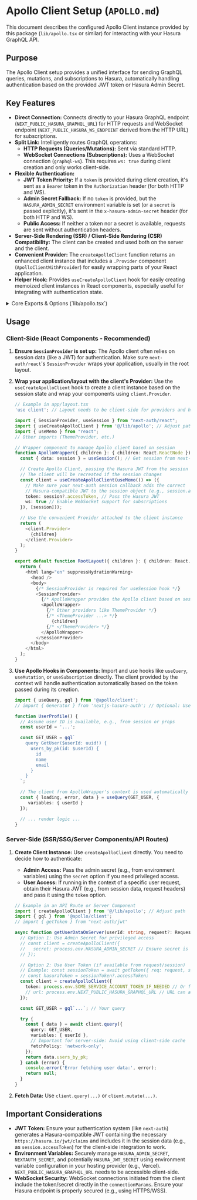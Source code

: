 # Apollo Client Setup (`APOLLO.md`)

This document describes the configured Apollo Client instance provided by this package (`lib/apollo.tsx` or similar) for interacting with your Hasura GraphQL API.

## Purpose

The Apollo Client setup provides a unified interface for sending GraphQL queries, mutations, and subscriptions to Hasura, automatically handling authentication based on the provided JWT token or Hasura Admin Secret.

## Key Features

*   **Direct Connection:** Connects directly to your Hasura GraphQL endpoint (`NEXT_PUBLIC_HASURA_GRAPHQL_URL`) for HTTP requests and WebSocket endpoint (`NEXT_PUBLIC_HASURA_WS_ENDPOINT` derived from the HTTP URL) for subscriptions.
*   **Split Link:** Intelligently routes GraphQL operations:
    *   **HTTP Requests (Queries/Mutations):** Sent via standard HTTP.
    *   **WebSocket Connections (Subscriptions):** Uses a WebSocket connection (`graphql-ws`). This requires `ws: true` during client creation and only works client-side.
*   **Flexible Authentication:**
    *   **JWT Token Priority:** If a `token` is provided during client creation, it's sent as a `Bearer` token in the `Authorization` header (for both HTTP and WS).
    *   **Admin Secret Fallback:** If no `token` is provided, but the `HASURA_ADMIN_SECRET` environment variable is set (or a `secret` is passed explicitly), it's sent in the `x-hasura-admin-secret` header (for both HTTP and WS).
    *   **Public Access:** If neither a token nor a secret is available, requests are sent without authentication headers.
*   **Server-Side Rendering (SSR) / Client-Side Rendering (CSR) Compatibility:** The client can be created and used both on the server and the client.
*   **Convenient Provider:** The `createApolloClient` function returns an enhanced client instance that includes a `.Provider` component (`ApolloClientWithProvider`) for easily wrapping parts of your React application.
*   **Helper Hook:** Provides `useCreateApolloClient` hook for easily creating memoized client instances in React components, especially useful for integrating with authentication state.

<details>
<summary>Core Exports & Options (`lib/apollo.tsx`)</summary>

*   `createApolloClient(options: ApolloOptions): ApolloClientWithProvider`: Creates a new Apollo Client instance.
    *   `options.url`: Hasura GraphQL endpoint URL (defaults to `process.env.NEXT_PUBLIC_HASURA_GRAPHQL_URL`).
    *   `options.ws`: Boolean, enable WebSocket link for subscriptions (defaults to `false`, only works client-side).
    *   `options.token`: String, JWT token for Bearer authentication.
    *   `options.secret`: String, Hasura Admin Secret (defaults to `process.env.HASURA_ADMIN_SECRET`).
*   `useCreateApolloClient(options: ApolloOptions): ApolloClientWithProvider`: React hook to create a memoized Apollo Client instance. Recreates the client if `options` change.
*   `getClient(options?: ApolloOptions): ApolloClient<any>`: Gets or creates a singleton Apollo Client instance. *Note: Using the singleton pattern might be tricky if the authentication token needs to change dynamically. `useCreateApolloClient` is often preferred in React components.*
*   `checkConnection(client?): Promise<boolean>`: Sends a simple introspection query to check connectivity to the Hasura endpoint.
*   `getJwtSecret(): Uint8Array`: Utility to get the Hasura JWT secret key from `process.env.HASURA_JWT_SECRET` (used internally by other parts of the auth system, not typically needed directly for Apollo client setup).

</details>

## Usage

### Client-Side (React Components - Recommended)

1.  **Ensure `SessionProvider` is set up:** The Apollo client often relies on session data (like a JWT) for authentication. Make sure `next-auth/react`'s `SessionProvider` wraps your application, usually in the root layout.
2.  **Wrap your application/layout with the client's Provider:** Use the `useCreateApolloClient` hook to create a client instance based on the session state and wrap your components using `client.Provider`.

    ```typescript
    // Example in app/layout.tsx
    'use client'; // Layout needs to be client-side for providers and hooks

    import { SessionProvider, useSession } from "next-auth/react";
    import { useCreateApolloClient } from '@/lib/apollo'; // Adjust path
    import { useMemo } from "react";
    // Other imports (ThemeProvider, etc.)

    // Wrapper component to manage Apollo client based on session
    function ApolloWrapper({ children }: { children: React.ReactNode }) {
      const { data: session } = useSession(); // Get session from next-auth

      // Create Apollo Client, passing the Hasura JWT from the session
      // The client will be recreated if the session changes
      const client = useCreateApolloClient(useMemo(() => ({
        // Make sure your next-auth session callback adds the correct
        // Hasura-compatible JWT to the session object (e.g., session.accessToken)
        token: session?.accessToken, // Pass the Hasura JWT
        ws: true // Enable WebSocket support for subscriptions
      }), [session]));

      // Use the convenient Provider attached to the client instance
      return (
        <client.Provider>
          {children}
        </client.Provider>
      );
    }

    export default function RootLayout({ children }: { children: React.ReactNode }) {
      return (
        <html lang="en" suppressHydrationWarning>
          <head />
          <body>
            {/* SessionProvider is required for useSession hook */}
            <SessionProvider>
              {/* ApolloWrapper provides the Apollo client based on session */}
              <ApolloWrapper>
                {/* Other providers like ThemeProvider */}
                {/* <ThemeProvider ...> */}
                  {children}
                {/* </ThemeProvider> */}
              </ApolloWrapper>
            </SessionProvider>
          </body>
        </html>
      );
    }
    ```

3.  **Use Apollo Hooks in Components:** Import and use hooks like `useQuery`, `useMutation`, or `useSubscription` directly. The client provided by the context will handle authentication automatically based on the token passed during its creation.

    ```typescript
    import { useQuery, gql } from '@apollo/client';
    // import { Generator } from 'nextjs-hasura-auth'; // Optional: Use with Generator

    function UserProfile() {
      // Assume user ID is available, e.g., from session or props
      const userId = '...';

      const GET_USER = gql`
        query GetUser($userId: uuid!) {
          users_by_pk(id: $userId) {
            id
            name
            email
          }
        }
      `;

      // The client from ApolloWrapper's context is used automatically
      const { loading, error, data } = useQuery(GET_USER, {
         variables: { userId }
      });

      // ... render logic ...
    }
    ```

### Server-Side (SSR/SSG/Server Components/API Routes)

1.  **Create Client Instance:** Use `createApolloClient` directly. You need to decide how to authenticate:
    *   **Admin Access:** Pass the admin secret (e.g., from environment variables) using the `secret` option if you need privileged access.
    *   **User Access:** If running in the context of a specific user request, obtain their Hasura JWT (e.g., from session data, request headers) and pass it using the `token` option.

    ```typescript
    // Example in an API Route or Server Component
    import { createApolloClient } from '@/lib/apollo'; // Adjust path
    import { gql } from '@apollo/client';
    // import { getToken } from "next-auth/jwt"

    async function getUserDataOnServer(userId: string, request?: Request) {
      // Option 1: Use Admin Secret for privileged access
      // const client = createApolloClient({
      //   secret: process.env.HASURA_ADMIN_SECRET // Ensure secret is available server-side
      // });

      // Option 2: Use User Token (if available from request/session)
      // Example: const sessionToken = await getToken({ req: request, secret: process.env.NEXTAUTH_SECRET });
      // const hasuraToken = sessionToken?.accessToken;
      const client = createApolloClient({
        token: process.env.SOME_SERVICE_ACCOUNT_TOKEN_IF_NEEDED // Or fetch user token if applicable
        // url: process.env.NEXT_PUBLIC_HASURA_GRAPHQL_URL // URL can also be passed explicitly
      });

      const GET_USER = gql`...`; // Your query

      try {
        const { data } = await client.query({
          query: GET_USER,
          variables: { userId },
          // Important for server-side: Avoid using client-side cache
          fetchPolicy: 'network-only',
        });
        return data.users_by_pk;
      } catch (error) {
        console.error('Error fetching user data:', error);
        return null;
      }
    }
    ```

2.  **Fetch Data:** Use `client.query(...)` or `client.mutate(...)`.

## Important Considerations

*   **JWT Token:** Ensure your authentication system (like `next-auth`) generates a Hasura-compatible JWT containing the necessary `https://hasura.io/jwt/claims` and includes it in the session data (e.g., as `session.accessToken`) for the client-side integration to work.
*   **Environment Variables:** Securely manage `HASURA_ADMIN_SECRET`, `NEXTAUTH_SECRET`, and potentially `HASURA_JWT_SECRET` using environment variable configuration in your hosting provider (e.g., Vercel). `NEXT_PUBLIC_HASURA_GRAPHQL_URL` needs to be accessible client-side.
*   **WebSocket Security:** WebSocket connections initiated from the client include the token/secret directly in the `connectionParams`. Ensure your Hasura endpoint is properly secured (e.g., using HTTPS/WSS). 